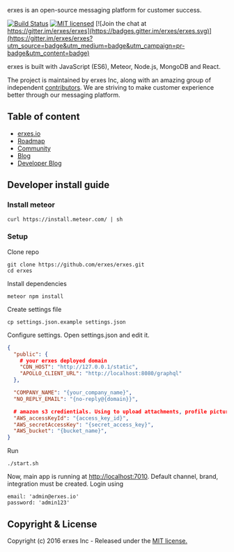 
erxes is an open-source messaging platform for customer success.

[![Build Status](https://travis-ci.org/erxes/erxes.svg?branch=develop)](https://travis-ci.org/erxes/erxes)
[![MIT licensed](https://img.shields.io/badge/license-MIT-blue.svg)](https://raw.githubusercontent.com/erxes/erxes/develop/LICENSE.md)
[![Join the chat at https://gitter.im/erxes/erxes](https://badges.gitter.im/erxes/erxes.svg)](https://gitter.im/erxes/erxes?utm_source=badge&utm_medium=badge&utm_campaign=pr-badge&utm_content=badge)

erxes is built with JavaScript (ES6), Meteor, Node.js, MongoDB and React.

The project is maintained by erxes Inc, along with an amazing group of independent [contributors](https://github.com/erxes/erxes/graphs/contributors). We are striving to make customer experience better through our messaging platform.

## Table of content


- [erxes.io](https://erxes.io/)
- [Roadmap](https://github.com/erxes/erxes/projects/1)
- [Community](https://community.erxes.io/)
- [Blog](https://blog.erxes.io/)
- [Developer Blog](https://dev.erxes.io/)

## Developer install guide

### Install meteor

```Shell
curl https://install.meteor.com/ | sh
```

### Setup

Clone repo

```Shell
git clone https://github.com/erxes/erxes.git
cd erxes
```

Install dependencies

```Shell
meteor npm install
```

Create settings file

```Shell
cp settings.json.example settings.json
```

Configure settings. Open settings.json and edit it.

```JSON
{
  "public": {
    # your erxes deployed domain
    "CDN_HOST": "http://127.0.0.1/static",
    "APOLLO_CLIENT_URL": "http://localhost:8080/graphql"
  },

  "COMPANY_NAME": "{your_company_name}",
  "NO_REPLY_EMAIL": "{no-reply@{domain}}",

  # amazon s3 credientials. Using to upload attachments, profile pictures etc ...
  "AWS_accessKeyId": "{access_key_id}",
  "AWS_secretAccessKey": "{secret_access_key}",
  "AWS_bucket": "{bucket_name}",
}
```

Run

```Shell
./start.sh
```

Now, main app is running at <a href="localhost:7010" target="__blank">http://localhost:7010</a>.
Default channel, brand, integration must be created. Login using
```
email: 'admin@erxes.io'
password: 'admin123'
```

## Copyright & License
Copyright (c) 2016 erxes Inc - Released under the [MIT license.](https://github.com/erxes/erxes/blob/develop/LICENSE)
